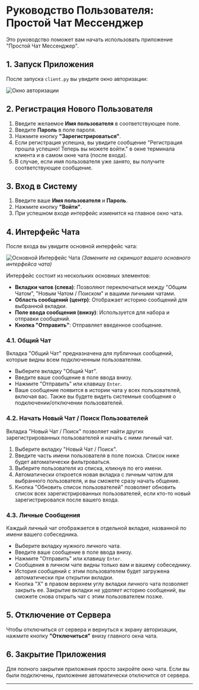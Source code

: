 # Руководство Пользователя: Простой Чат Мессенджер

Это руководство поможет вам начать использовать приложение "Простой Чат Мессенджер".

## 1. Запуск Приложения

После запуска `client.py` вы увидите окно авторизации:

![Окно авторизации](https://github.com/user-attachments/assets/d976b47f-84ff-47b3-9244-f5c6fadd3135)


## 2. Регистрация Нового Пользователя

1.  Введите желаемое **Имя пользователя** в соответствующее поле.
2.  Введите **Пароль** в поле пароля.
3.  Нажмите кнопку **"Зарегистрироваться"**.
4.  Если регистрация успешна, вы увидите сообщение "Регистрация прошла успешно! Теперь вы можете войти." в окне терминала клиента и в самом окне чата (после входа).
5.  В случае, если имя пользователя уже занято, вы получите соответствующее сообщение.

## 3. Вход в Систему

1.  Введите ваше **Имя пользователя** и **Пароль**.
2.  Нажмите кнопку **"Войти"**.
3.  При успешном входе интерфейс изменится на главное окно чата.

## 4. Интерфейс Чата

После входа вы увидите основной интерфейс чата:

![Основной Интерфейс Чата](https://via.placeholder.com/800x600?text=Основной+Интерфейс+Чата)
*(Замените на скриншот вашего основного интерфейса чата)*

Интерфейс состоит из нескольких основных элементов:

* **Вкладки чатов (слева)**: Позволяют переключаться между "Общим Чатом", "Новым Чатом / Поиском" и вашими личными чатами.
* **Область сообщений (центр)**: Отображает историю сообщений для выбранной вкладки.
* **Поле ввода сообщения (внизу)**: Используется для набора и отправки сообщений.
* **Кнопка "Отправить"**: Отправляет введенное сообщение.

### 4.1. Общий Чат

Вкладка "Общий Чат" предназначена для публичных сообщений, которые видны всем подключенным пользователям.

* Выберите вкладку "Общий Чат".
* Введите ваше сообщение в поле ввода внизу.
* Нажмите "Отправить" или клавишу `Enter`.
* Ваше сообщение появится в истории чата у всех пользователей, включая вас. Также вы будете видеть системные сообщения о подключении/отключении пользователей.

### 4.2. Начать Новый Чат / Поиск Пользователей

Вкладка "Новый Чат / Поиск" позволяет найти других зарегистрированных пользователей и начать с ними личный чат.

1.  Выберите вкладку "Новый Чат / Поиск".
2.  Введите часть имени пользователя в поле поиска. Список ниже будет автоматически фильтроваться.
3.  Выберите пользователя из списка, кликнув по его имени.
4.  Автоматически откроется новая вкладка с личным чатом для выбранного пользователя, и вы сможете сразу начать общение.
5.  Кнопка "Обновить список пользователей" позволяет обновить список всех зарегистрированных пользователей, если кто-то новый зарегистрировался после вашего входа.

### 4.3. Личные Сообщения

Каждый личный чат отображается в отдельной вкладке, названной по имени вашего собеседника.

* Выберите вкладку нужного личного чата.
* Введите ваше сообщение в поле ввода внизу.
* Нажмите "Отправить" или клавишу `Enter`.
* Сообщения в личном чате видны только вам и вашему собеседнику.
* История сообщений с этим пользователем будет загружена автоматически при открытии вкладки.
* Кнопка "X" в правом верхнем углу вкладки личного чата позволяет закрыть ее. Закрытие вкладки *не удаляет* историю сообщений, вы сможете снова открыть чат с этим пользователем позже.

## 5. Отключение от Сервера

Чтобы отключиться от сервера и вернуться к экрану авторизации, нажмите кнопку **"Отключиться"** внизу главного окна чата.

## 6. Закрытие Приложения

Для полного закрытия приложения просто закройте окно чата. Если вы были подключены, приложение автоматически отключится от сервера.

---
